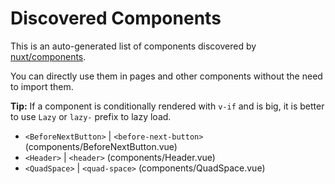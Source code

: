 # Discovered Components

This is an auto-generated list of components discovered by [nuxt/components](https://github.com/nuxt/components).

You can directly use them in pages and other components without the need to import them.

**Tip:** If a component is conditionally rendered with `v-if` and is big, it is better to use `Lazy` or `lazy-` prefix to lazy load.

- `<BeforeNextButton>` | `<before-next-button>` (components/BeforeNextButton.vue)
- `<Header>` | `<header>` (components/Header.vue)
- `<QuadSpace>` | `<quad-space>` (components/QuadSpace.vue)
